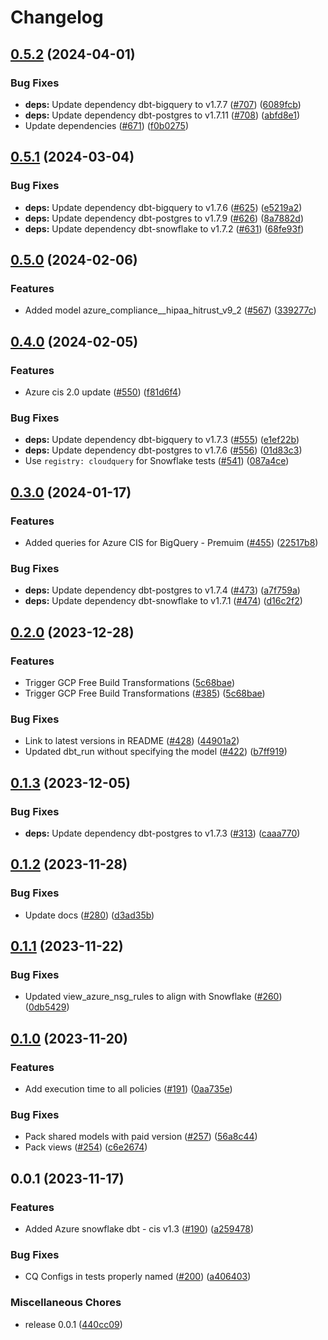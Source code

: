 # Changelog

## [0.5.2](https://github.com/cloudquery/policies-premium/compare/transformation-azure-compliance-premium-v0.5.1...transformation-azure-compliance-premium-v0.5.2) (2024-04-01)


### Bug Fixes

* **deps:** Update dependency dbt-bigquery to v1.7.7 ([#707](https://github.com/cloudquery/policies-premium/issues/707)) ([6089fcb](https://github.com/cloudquery/policies-premium/commit/6089fcb08cf2e0d28f296dcb672e84b12d0fb471))
* **deps:** Update dependency dbt-postgres to v1.7.11 ([#708](https://github.com/cloudquery/policies-premium/issues/708)) ([abfd8e1](https://github.com/cloudquery/policies-premium/commit/abfd8e1a070537c01d703e8dafa29bad919c05f6))
* Update dependencies ([#671](https://github.com/cloudquery/policies-premium/issues/671)) ([f0b0275](https://github.com/cloudquery/policies-premium/commit/f0b027532699214e10e93fcf5d754ed8e9f2fc75))

## [0.5.1](https://github.com/cloudquery/policies-premium/compare/transformation-azure-compliance-premium-v0.5.0...transformation-azure-compliance-premium-v0.5.1) (2024-03-04)


### Bug Fixes

* **deps:** Update dependency dbt-bigquery to v1.7.6 ([#625](https://github.com/cloudquery/policies-premium/issues/625)) ([e5219a2](https://github.com/cloudquery/policies-premium/commit/e5219a22084a3e05f2f8312f77aecac3244b4839))
* **deps:** Update dependency dbt-postgres to v1.7.9 ([#626](https://github.com/cloudquery/policies-premium/issues/626)) ([8a7882d](https://github.com/cloudquery/policies-premium/commit/8a7882d97bf06f9661949e99c7bfb8f5cbf74bad))
* **deps:** Update dependency dbt-snowflake to v1.7.2 ([#631](https://github.com/cloudquery/policies-premium/issues/631)) ([68fe93f](https://github.com/cloudquery/policies-premium/commit/68fe93fedeb8857552015555dc6e692a96b59651))

## [0.5.0](https://github.com/cloudquery/policies-premium/compare/transformation-azure-compliance-premium-v0.4.0...transformation-azure-compliance-premium-v0.5.0) (2024-02-06)


### Features

* Added model azure_compliance__hipaa_hitrust_v9_2 ([#567](https://github.com/cloudquery/policies-premium/issues/567)) ([339277c](https://github.com/cloudquery/policies-premium/commit/339277c7850aa0767255da28e16e2e33b1bf3e35))

## [0.4.0](https://github.com/cloudquery/policies-premium/compare/transformation-azure-compliance-premium-v0.3.0...transformation-azure-compliance-premium-v0.4.0) (2024-02-05)


### Features

* Azure cis 2.0 update ([#550](https://github.com/cloudquery/policies-premium/issues/550)) ([f81d6f4](https://github.com/cloudquery/policies-premium/commit/f81d6f4c2180516dde64bd984a99496e674aed23))


### Bug Fixes

* **deps:** Update dependency dbt-bigquery to v1.7.3 ([#555](https://github.com/cloudquery/policies-premium/issues/555)) ([e1ef22b](https://github.com/cloudquery/policies-premium/commit/e1ef22b09347ca7663ec3829aa730327a6c9e3f0))
* **deps:** Update dependency dbt-postgres to v1.7.6 ([#556](https://github.com/cloudquery/policies-premium/issues/556)) ([01d83c3](https://github.com/cloudquery/policies-premium/commit/01d83c3589be42468fb3e93ac9aae1b270f60e25))
* Use `registry: cloudquery` for Snowflake tests ([#541](https://github.com/cloudquery/policies-premium/issues/541)) ([087a4ce](https://github.com/cloudquery/policies-premium/commit/087a4cecefdb28a1f29fe7c5d741b3c6ea19a27b))

## [0.3.0](https://github.com/cloudquery/policies-premium/compare/transformation-azure-compliance-premium-v0.2.0...transformation-azure-compliance-premium-v0.3.0) (2024-01-17)


### Features

* Added queries for Azure CIS for BigQuery - Premuim ([#455](https://github.com/cloudquery/policies-premium/issues/455)) ([22517b8](https://github.com/cloudquery/policies-premium/commit/22517b83a0f66b8bfec03262545c3b395bddf44f))


### Bug Fixes

* **deps:** Update dependency dbt-postgres to v1.7.4 ([#473](https://github.com/cloudquery/policies-premium/issues/473)) ([a7f759a](https://github.com/cloudquery/policies-premium/commit/a7f759aaf50a0a9e308fd6be378811a0097925c2))
* **deps:** Update dependency dbt-snowflake to v1.7.1 ([#474](https://github.com/cloudquery/policies-premium/issues/474)) ([d16c2f2](https://github.com/cloudquery/policies-premium/commit/d16c2f29a30e7be5c5d52b02f6fd041e75e0fa9e))

## [0.2.0](https://github.com/cloudquery/policies-premium/compare/transformation-azure-compliance-premium-v0.1.3...transformation-azure-compliance-premium-v0.2.0) (2023-12-28)


### Features

* Trigger GCP Free Build Transformations ([5c68bae](https://github.com/cloudquery/policies-premium/commit/5c68bae0f30e4e57db5774300488d4b6ddd42c3b))
* Trigger GCP Free Build Transformations ([#385](https://github.com/cloudquery/policies-premium/issues/385)) ([5c68bae](https://github.com/cloudquery/policies-premium/commit/5c68bae0f30e4e57db5774300488d4b6ddd42c3b))


### Bug Fixes

* Link to latest versions in README ([#428](https://github.com/cloudquery/policies-premium/issues/428)) ([44901a2](https://github.com/cloudquery/policies-premium/commit/44901a2be3ada54606fc928010ae9a15aaff7173))
* Updated dbt_run without specifying the model ([#422](https://github.com/cloudquery/policies-premium/issues/422)) ([b7ff919](https://github.com/cloudquery/policies-premium/commit/b7ff91978bd67ef1b859d6aaa012beef1ea84181))

## [0.1.3](https://github.com/cloudquery/policies-premium/compare/transformation-azure-compliance-premium-v0.1.2...transformation-azure-compliance-premium-v0.1.3) (2023-12-05)


### Bug Fixes

* **deps:** Update dependency dbt-postgres to v1.7.3 ([#313](https://github.com/cloudquery/policies-premium/issues/313)) ([caaa770](https://github.com/cloudquery/policies-premium/commit/caaa770ed3ea2b4285a2d4af851bb05f1449e9b0))

## [0.1.2](https://github.com/cloudquery/policies-premium/compare/transformation-azure-compliance-premium-v0.1.1...transformation-azure-compliance-premium-v0.1.2) (2023-11-28)


### Bug Fixes

* Update docs ([#280](https://github.com/cloudquery/policies-premium/issues/280)) ([d3ad35b](https://github.com/cloudquery/policies-premium/commit/d3ad35bc6ac54875e124632194e38b04e490bec9))

## [0.1.1](https://github.com/cloudquery/policies-premium/compare/transformation-azure-compliance-premium-v0.1.0...transformation-azure-compliance-premium-v0.1.1) (2023-11-22)


### Bug Fixes

* Updated view_azure_nsg_rules to align with Snowflake ([#260](https://github.com/cloudquery/policies-premium/issues/260)) ([0db5429](https://github.com/cloudquery/policies-premium/commit/0db5429909355a5d2dbe34b62526036f7705823f))

## [0.1.0](https://github.com/cloudquery/policies-premium/compare/transformation-azure-compliance-premium-v0.0.1...transformation-azure-compliance-premium-v0.1.0) (2023-11-20)


### Features

* Add execution time to all policies ([#191](https://github.com/cloudquery/policies-premium/issues/191)) ([0aa735e](https://github.com/cloudquery/policies-premium/commit/0aa735ee397a1f290a1226df378e25d4050289f9))


### Bug Fixes

* Pack shared models with paid version ([#257](https://github.com/cloudquery/policies-premium/issues/257)) ([56a8c44](https://github.com/cloudquery/policies-premium/commit/56a8c4402a5e26b21486b916b80e93ea9b712a84))
* Pack views ([#254](https://github.com/cloudquery/policies-premium/issues/254)) ([c6e2674](https://github.com/cloudquery/policies-premium/commit/c6e2674d6384aad9f12021ace3f12c961d75155d))

## 0.0.1 (2023-11-17)


### Features

* Added Azure snowflake dbt - cis v1.3  ([#190](https://github.com/cloudquery/policies-premium/issues/190)) ([a259478](https://github.com/cloudquery/policies-premium/commit/a2594788be2455547d6197d1480cdbc549c0dcd4))


### Bug Fixes

* CQ Configs in tests properly named ([#200](https://github.com/cloudquery/policies-premium/issues/200)) ([a406403](https://github.com/cloudquery/policies-premium/commit/a406403f61edb945afed9d589e93ffb56b22b8b8))


### Miscellaneous Chores

* release 0.0.1 ([440cc09](https://github.com/cloudquery/policies-premium/commit/440cc098fd077cf9f09595776932a1b1e8484d58))

